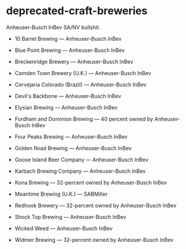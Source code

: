 # deprecated-craft-breweries
Anheuser-Busch InBev SA/NV bullshit.

* 10 Barrel Brewing — Anheuser-Busch InBev

* Blue Point Brewing — Anheuser-Busch InBev

* Breckenridge Brewery — Anheuser-Busch InBev

* Camden Town Brewery (U.K.) — Anheuser-Busch InBev

* Cervejaria Colorado (Brazil) — Anheuser-Busch InBev

* Devil's Backbone — Anheuser-Busch InBev

* Elysian Brewing — Anheuser-Busch InBev

* Fordham and Dominion Brewing — 40 percent owned by Anheuser-Busch InBev

* Four Peaks Brewing — Anheuser-Busch InBev

* Golden Road Brewing — Anheuser-Busch InBev

* Goose Island Beer Company — Anheuser-Busch InBev

* Karbach Brewing Company — Anheuser-Busch InBev

* Kona Brewing — 32-percent owned by Anheuser-Busch InBev

* Meantime Brewing (U.K.) — SABMiller

* Redhook Brewery — 32-percent owned by Anheuser-Busch InBev

* Shock Top Brewing — Anheuser-Busch InBev

* Wicked Weed — Anheuser-Busch InBev

* Widmer Brewing — 32-percent owned by Anheuser-Busch InBev
